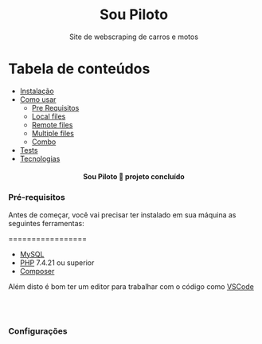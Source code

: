 <h1 align="center">Sou Piloto</h1>
<p align="center">Site de webscraping de carros e motos</p>


Tabela de conteúdos
=================
<!--ts-->
   * [Instalação](#instalacao)
   * [Como usar](#como-usar)
      * [Pre Requisitos](#pre-requisitos)
      * [Local files](#local-files)
      * [Remote files](#remote-files)
      * [Multiple files](#multiple-files)
      * [Combo](#combo)
   * [Tests](#testes)
   * [Tecnologias](#tecnologias)
<!--te-->


<h4 align="center"> 
	Sou Piloto 🚀 projeto concluído
</h4>

### Pré-requisitos

Antes de começar, você vai precisar ter instalado em sua máquina as seguintes ferramentas:


=================
<!--ts-->
   * [MySQL](https://dev.mysql.com/downloads/)
   * [PHP](https://www.php.net/) 7.4.21 ou superior
   * [Composer](https://getcomposer.org/)
<!--te-->

Além disto é bom ter um editor para trabalhar com o código como [VSCode](https://code.visualstudio.com/)

<br>
<br>

### Configurações


